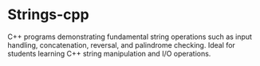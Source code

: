 # Strings-cpp
C++ programs demonstrating fundamental string operations such as input handling, concatenation, reversal, and palindrome checking. Ideal for students learning C++ string manipulation and I/O operations.
